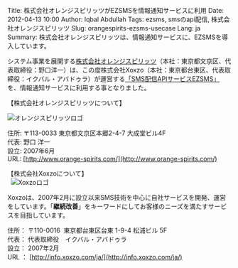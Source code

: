 Title: 株式会社オレンジスピリッツがEZSMSを情報通知サービスに利用
Date: 2012-04-13 10:00
Author: Iqbal Abdullah
Tags: ezsms, smsのapi配信, 株式会社オレンジスピリッツ
Slug: orangespirits-ezsms-usecase
Lang: ja
Summary: 株式会社オレンジスピリッツは、情報通知サービスに、EZSMSを導入しています。

システム事業を展開する[株式会社オレンジスピリッツ](http://www.orange-spirits.com/)（本社：東京都文京区、代表取締役：野口洋一）は、この度株式会社Xoxzo（本社：東京都台東区、代表取締役：イクバル・アバドゥラ）が運営する[「SMS配信APIサービスEZSMS」](http://www.ezsms.biz/ja)を、情報通知サービスに利用する事となりました。

【株式会社オレンジスピリッツについて】

![オレンジスピリッツロゴ]({filename}/images/client-logos/orangespirits-logo.gif)

住所: 〒113-0033 東京都文京区本郷2-4-7 大成堂ビル4F  
代表: 野口 洋一  
設立: 2007年6月  
URL: [http://www.orange-spirits.com/](http://www.orange-spirits.com/)

【株式会社Xoxzoについて】  
 
![Xoxzoロゴ]({filename}/images/xoxzo-logo-02.png)

Xoxzoは、2007年2月に設立以来SMS技術を中心に自社サービスを開発、運営をしています。「**継続改善**」をキーワードにしてお客様のニーズを満たすサービスを目指しています。

住所： 〒110-0016  東京都台東区台東 1-9-4 松浦ビル 5F  
代表： 代表取締役　イクバル・アバドゥラ  
設立： 2007年2月  
URL ： [http://info.xoxzo.com/ja/](http://info.xoxzo.com/ja/)
